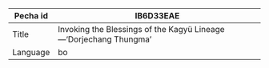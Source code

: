 |Pecha id | IB6D33EAE
| --- | --- 
|Title | Invoking the Blessings of the Kagyü Lineage—‘Dorjechang Thungma’ 
|Language | bo